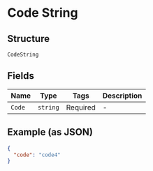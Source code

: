
# Code String

## Structure

`CodeString`

## Fields

| Name | Type | Tags | Description |
|  --- | --- | --- | --- |
| `Code` | `string` | Required | - |

## Example (as JSON)

```json
{
  "code": "code4"
}
```

